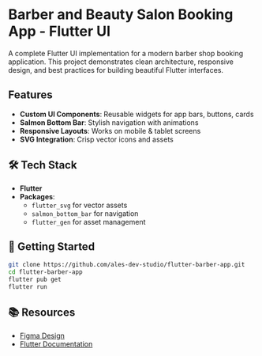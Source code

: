 # Barber and Beauty Salon Booking App - Flutter UI  

A complete Flutter UI implementation for a modern barber shop booking application. 
This project demonstrates clean architecture, responsive design, and best practices for building beautiful Flutter interfaces.

## Features  
- **Custom UI Components**: Reusable widgets for app bars, buttons, cards  
- **Salmon Bottom Bar**: Stylish navigation with animations  
- **Responsive Layouts**: Works on mobile & tablet screens  
- **SVG Integration**: Crisp vector icons and assets  

## 🛠️ Tech Stack  
- **Flutter**
- **Packages**:  
  - `flutter_svg` for vector assets  
  - `salmon_bottom_bar` for navigation  
  - `flutter_gen` for asset management  

## 🚀 Getting Started  
```bash
git clone https://github.com/ales-dev-studio/flutter-barber-app.git
cd flutter-barber-app
flutter pub get
flutter run
```

## 📚 Resources  
- [Figma Design](https://www.figma.com/design/Ij99qRMcvJCoRyIHJQ5Hpg/Barber-and-Beauty-Salon-Booking-App?node-id=0-1&t=UkhyYbbanhQTylGf-1)  
- [Flutter Documentation](https://flutter.dev)  
